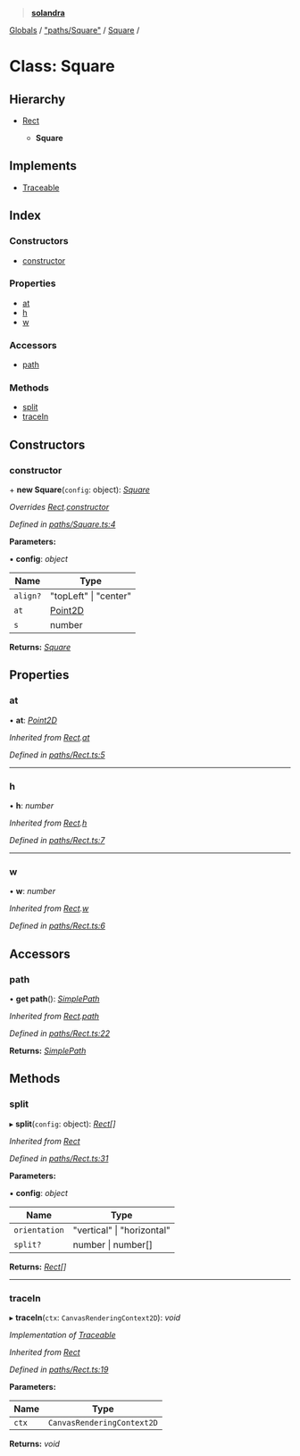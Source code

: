 > **[solandra](../README.md)**

[Globals](../README.md) / ["paths/Square"](../modules/_paths_square_.md) / [Square](_paths_square_.square.md) /

# Class: Square

## Hierarchy

* [Rect](_paths_rect_.rect.md)

  * **Square**

## Implements

* [Traceable](../interfaces/_paths_index_.traceable.md)

## Index

### Constructors

* [constructor](_paths_square_.square.md#constructor)

### Properties

* [at](_paths_square_.square.md#at)
* [h](_paths_square_.square.md#h)
* [w](_paths_square_.square.md#w)

### Accessors

* [path](_paths_square_.square.md#path)

### Methods

* [split](_paths_square_.square.md#split)
* [traceIn](_paths_square_.square.md#tracein)

## Constructors

###  constructor

\+ **new Square**(`config`: object): *[Square](_paths_square_.square.md)*

*Overrides [Rect](_paths_rect_.rect.md).[constructor](_paths_rect_.rect.md#constructor)*

*Defined in [paths/Square.ts:4](https://github.com/jamesporter/solandra/blob/544e3ee/src/lib/paths/Square.ts#L4)*

**Parameters:**

▪ **config**: *object*

Name | Type |
------ | ------ |
`align?` | "topLeft" \| "center" |
`at` | [Point2D](../modules/_types_sol_.md#point2d) |
`s` | number |

**Returns:** *[Square](_paths_square_.square.md)*

## Properties

###  at

• **at**: *[Point2D](../modules/_types_sol_.md#point2d)*

*Inherited from [Rect](_paths_rect_.rect.md).[at](_paths_rect_.rect.md#at)*

*Defined in [paths/Rect.ts:5](https://github.com/jamesporter/solandra/blob/544e3ee/src/lib/paths/Rect.ts#L5)*

___

###  h

• **h**: *number*

*Inherited from [Rect](_paths_rect_.rect.md).[h](_paths_rect_.rect.md#h)*

*Defined in [paths/Rect.ts:7](https://github.com/jamesporter/solandra/blob/544e3ee/src/lib/paths/Rect.ts#L7)*

___

###  w

• **w**: *number*

*Inherited from [Rect](_paths_rect_.rect.md).[w](_paths_rect_.rect.md#w)*

*Defined in [paths/Rect.ts:6](https://github.com/jamesporter/solandra/blob/544e3ee/src/lib/paths/Rect.ts#L6)*

## Accessors

###  path

• **get path**(): *[SimplePath](_paths_simplepath_.simplepath.md)*

*Inherited from [Rect](_paths_rect_.rect.md).[path](_paths_rect_.rect.md#path)*

*Defined in [paths/Rect.ts:22](https://github.com/jamesporter/solandra/blob/544e3ee/src/lib/paths/Rect.ts#L22)*

**Returns:** *[SimplePath](_paths_simplepath_.simplepath.md)*

## Methods

###  split

▸ **split**(`config`: object): *[Rect](_paths_rect_.rect.md)[]*

*Inherited from [Rect](_paths_rect_.rect.md)*

*Defined in [paths/Rect.ts:31](https://github.com/jamesporter/solandra/blob/544e3ee/src/lib/paths/Rect.ts#L31)*

**Parameters:**

▪ **config**: *object*

Name | Type |
------ | ------ |
`orientation` | "vertical" \| "horizontal" |
`split?` | number \| number[] |

**Returns:** *[Rect](_paths_rect_.rect.md)[]*

___

###  traceIn

▸ **traceIn**(`ctx`: `CanvasRenderingContext2D`): *void*

*Implementation of [Traceable](../interfaces/_paths_index_.traceable.md)*

*Inherited from [Rect](_paths_rect_.rect.md)*

*Defined in [paths/Rect.ts:19](https://github.com/jamesporter/solandra/blob/544e3ee/src/lib/paths/Rect.ts#L19)*

**Parameters:**

Name | Type |
------ | ------ |
`ctx` | `CanvasRenderingContext2D` |

**Returns:** *void*